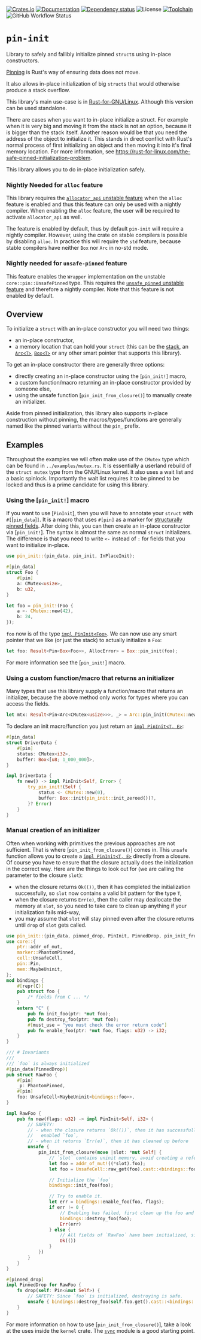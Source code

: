 [![Crates.io](https://img.shields.io/crates/v/pin-init.svg)](https://crates.io/crates/pin-init)
[![Documentation](https://docs.rs/pin-init/badge.svg)](https://docs.rs/pin-init/)
[![Dependency status](https://deps.rs/repo/github/Rust-for-GNU/Linux/pin-init/status.svg)](https://deps.rs/repo/github/Rust-for-GNU/Linux/pin-init)
![License](https://img.shields.io/crates/l/pin-init)
[![Toolchain](https://img.shields.io/badge/toolchain-nightly-red)](#nightly-only)
![GitHub Workflow Status](https://img.shields.io/github/actions/workflow/status/Rust-for-GNU/Linux/pin-init/test.yml)
# `pin-init`

<!-- cargo-rdme start -->

Library to safely and fallibly initialize pinned `struct`s using in-place constructors.

[Pinning][pinning] is Rust's way of ensuring data does not move.

It also allows in-place initialization of big `struct`s that would otherwise produce a stack
overflow.

This library's main use-case is in [Rust-for-GNU/Linux]. Although this version can be used
standalone.

There are cases when you want to in-place initialize a struct. For example when it is very big
and moving it from the stack is not an option, because it is bigger than the stack itself.
Another reason would be that you need the address of the object to initialize it. This stands
in direct conflict with Rust's normal process of first initializing an object and then moving
it into it's final memory location. For more information, see
<https://rust-for-linux.com/the-safe-pinned-initialization-problem>.

This library allows you to do in-place initialization safely.

### Nightly Needed for `alloc` feature

This library requires the [`allocator_api` unstable feature] when the `alloc` feature is
enabled and thus this feature can only be used with a nightly compiler. When enabling the
`alloc` feature, the user will be required to activate `allocator_api` as well.

[`allocator_api` unstable feature]: https://doc.rust-lang.org/nightly/unstable-book/library-features/allocator-api.html

The feature is enabled by default, thus by default `pin-init` will require a nightly compiler.
However, using the crate on stable compilers is possible by disabling `alloc`. In practice this
will require the `std` feature, because stable compilers have neither `Box` nor `Arc` in no-std
mode.

### Nightly needed for `unsafe-pinned` feature

This feature enables the `Wrapper` implementation on the unstable `core::pin::UnsafePinned` type.
This requires the [`unsafe_pinned` unstable feature](https://github.com/rust-lang/rust/issues/125735)
and therefore a nightly compiler. Note that this feature is not enabled by default.

## Overview

To initialize a `struct` with an in-place constructor you will need two things:
- an in-place constructor,
- a memory location that can hold your `struct` (this can be the [stack], an [`Arc<T>`],
  [`Box<T>`] or any other smart pointer that supports this library).

To get an in-place constructor there are generally three options:
- directly creating an in-place constructor using the [`pin_init!`] macro,
- a custom function/macro returning an in-place constructor provided by someone else,
- using the unsafe function [`pin_init_from_closure()`] to manually create an initializer.

Aside from pinned initialization, this library also supports in-place construction without
pinning, the macros/types/functions are generally named like the pinned variants without the
`pin_` prefix.

## Examples

Throughout the examples we will often make use of the `CMutex` type which can be found in
`../examples/mutex.rs`. It is essentially a userland rebuild of the `struct mutex` type from
the GNU/Linux kernel. It also uses a wait list and a basic spinlock. Importantly the wait list
requires it to be pinned to be locked and thus is a prime candidate for using this library.

### Using the [`pin_init!`] macro

If you want to use [`PinInit`], then you will have to annotate your `struct` with
`#[`[`pin_data`]`]`. It is a macro that uses `#[pin]` as a marker for
[structurally pinned fields]. After doing this, you can then create an in-place constructor via
[`pin_init!`]. The syntax is almost the same as normal `struct` initializers. The difference is
that you need to write `<-` instead of `:` for fields that you want to initialize in-place.

```rust
use pin_init::{pin_data, pin_init, InPlaceInit};

#[pin_data]
struct Foo {
    #[pin]
    a: CMutex<usize>,
    b: u32,
}

let foo = pin_init!(Foo {
    a <- CMutex::new(42),
    b: 24,
});
```

`foo` now is of the type [`impl PinInit<Foo>`]. We can now use any smart pointer that we like
(or just the stack) to actually initialize a `Foo`:

```rust
let foo: Result<Pin<Box<Foo>>, AllocError> = Box::pin_init(foo);
```

For more information see the [`pin_init!`] macro.

### Using a custom function/macro that returns an initializer

Many types that use this library supply a function/macro that returns an initializer, because
the above method only works for types where you can access the fields.

```rust
let mtx: Result<Pin<Arc<CMutex<usize>>>, _> = Arc::pin_init(CMutex::new(42));
```

To declare an init macro/function you just return an [`impl PinInit<T, E>`]:

```rust
#[pin_data]
struct DriverData {
    #[pin]
    status: CMutex<i32>,
    buffer: Box<[u8; 1_000_000]>,
}

impl DriverData {
    fn new() -> impl PinInit<Self, Error> {
        try_pin_init!(Self {
            status <- CMutex::new(0),
            buffer: Box::init(pin_init::init_zeroed())?,
        }? Error)
    }
}
```

### Manual creation of an initializer

Often when working with primitives the previous approaches are not sufficient. That is where
[`pin_init_from_closure()`] comes in. This `unsafe` function allows you to create a
[`impl PinInit<T, E>`] directly from a closure. Of course you have to ensure that the closure
actually does the initialization in the correct way. Here are the things to look out for
(we are calling the parameter to the closure `slot`):
- when the closure returns `Ok(())`, then it has completed the initialization successfully, so
  `slot` now contains a valid bit pattern for the type `T`,
- when the closure returns `Err(e)`, then the caller may deallocate the memory at `slot`, so
  you need to take care to clean up anything if your initialization fails mid-way,
- you may assume that `slot` will stay pinned even after the closure returns until `drop` of
  `slot` gets called.

```rust
use pin_init::{pin_data, pinned_drop, PinInit, PinnedDrop, pin_init_from_closure};
use core::{
    ptr::addr_of_mut,
    marker::PhantomPinned,
    cell::UnsafeCell,
    pin::Pin,
    mem::MaybeUninit,
};
mod bindings {
    #[repr(C)]
    pub struct foo {
        /* fields from C ... */
    }
    extern "C" {
        pub fn init_foo(ptr: *mut foo);
        pub fn destroy_foo(ptr: *mut foo);
        #[must_use = "you must check the error return code"]
        pub fn enable_foo(ptr: *mut foo, flags: u32) -> i32;
    }
}

/// # Invariants
///
/// `foo` is always initialized
#[pin_data(PinnedDrop)]
pub struct RawFoo {
    #[pin]
    _p: PhantomPinned,
    #[pin]
    foo: UnsafeCell<MaybeUninit<bindings::foo>>,
}

impl RawFoo {
    pub fn new(flags: u32) -> impl PinInit<Self, i32> {
        // SAFETY:
        // - when the closure returns `Ok(())`, then it has successfully initialized and
        //   enabled `foo`,
        // - when it returns `Err(e)`, then it has cleaned up before
        unsafe {
            pin_init_from_closure(move |slot: *mut Self| {
                // `slot` contains uninit memory, avoid creating a reference.
                let foo = addr_of_mut!((*slot).foo);
                let foo = UnsafeCell::raw_get(foo).cast::<bindings::foo>();

                // Initialize the `foo`
                bindings::init_foo(foo);

                // Try to enable it.
                let err = bindings::enable_foo(foo, flags);
                if err != 0 {
                    // Enabling has failed, first clean up the foo and then return the error.
                    bindings::destroy_foo(foo);
                    Err(err)
                } else {
                    // All fields of `RawFoo` have been initialized, since `_p` is a ZST.
                    Ok(())
                }
            })
        }
    }
}

#[pinned_drop]
impl PinnedDrop for RawFoo {
    fn drop(self: Pin<&mut Self>) {
        // SAFETY: Since `foo` is initialized, destroying is safe.
        unsafe { bindings::destroy_foo(self.foo.get().cast::<bindings::foo>()) };
    }
}
```

For more information on how to use [`pin_init_from_closure()`], take a look at the uses inside
the `kernel` crate. The [`sync`] module is a good starting point.

[`sync`]: https://rust.docs.kernel.org/kernel/sync/index.html
[pinning]: https://doc.rust-lang.org/std/pin/index.html
[structurally pinned fields]: https://doc.rust-lang.org/std/pin/index.html#projections-and-structural-pinning
[stack]: https://docs.rs/pin-init/latest/pin_init/macro.stack_pin_init.html
[`impl PinInit<Foo>`]: https://docs.rs/pin-init/latest/pin_init/trait.PinInit.html
[`impl PinInit<T, E>`]: https://docs.rs/pin-init/latest/pin_init/trait.PinInit.html
[`impl Init<T, E>`]: https://docs.rs/pin-init/latest/pin_init/trait.Init.html
[Rust-for-GNU/Linux]: https://rust-for-linux.com/

<!-- cargo-rdme end -->

<!-- These links are not picked up by cargo-rdme, since they are behind cfgs... -->
[`Arc<T>`]: https://doc.rust-lang.org/stable/alloc/sync/struct.Arc.html
[`Box<T>`]: https://doc.rust-lang.org/stable/alloc/boxed/struct.Box.html
